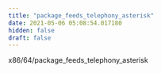 ```yaml
---
title: "package_feeds_telephony_asterisk"
date: 2021-05-06 05:08:54.017180
hidden: false
draft: false
---
```


x86/64/package_feeds_telephony_asterisk

